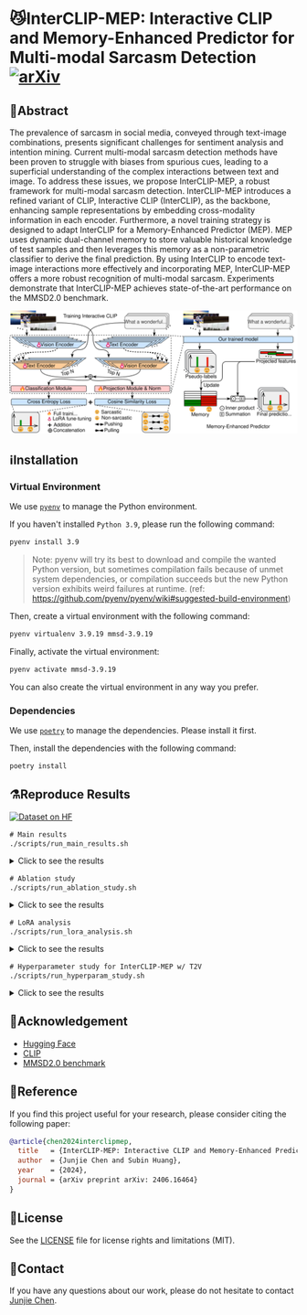 # 😼InterCLIP-MEP: Interactive CLIP and Memory-Enhanced Predictor for Multi-modal Sarcasm Detection [![arXiv](https://img.shields.io/badge/arXiv-2406.16464-b31b1b.svg)](https://arxiv.org/abs/2406.16464)

## 📄Abstract

The prevalence of sarcasm in social media, conveyed through text-image combinations, presents significant challenges for sentiment analysis and intention mining.
Current multi-modal sarcasm detection methods have been proven to struggle with biases from spurious cues, leading to a superficial understanding of the complex interactions between text and image.
To address these issues, we propose InterCLIP-MEP, a robust framework for multi-modal sarcasm detection.
InterCLIP-MEP introduces a refined variant of CLIP, Interactive CLIP (InterCLIP), as the backbone, enhancing sample representations by embedding cross-modality information in each encoder.
Furthermore, a novel training strategy is designed to adapt InterCLIP for a Memory-Enhanced Predictor (MEP).
MEP uses dynamic dual-channel memory to store valuable historical knowledge of test samples and then leverages this memory as a non-parametric classifier to derive the final prediction.
By using InterCLIP to encode text-image interactions more effectively and incorporating MEP, InterCLIP-MEP offers a more robust recognition of multi-modal sarcasm.
Experiments demonstrate that InterCLIP-MEP achieves state-of-the-art performance on the MMSD2.0 benchmark.

<center>
<img src="./docs/framework.svg" alt="Framework overview"/>
</center>

## ℹ️Installation

### Virtual Environment

We use [`pyenv`](https://github.com/pyenv) to manage the Python environment.

If you haven't installed `Python 3.9`, please run the following command:

```bash
pyenv install 3.9
```

> Note: pyenv will try its best to download and compile the wanted Python version, but sometimes compilation fails because of unmet system dependencies, or compilation succeeds but the new Python version exhibits weird failures at runtime. (ref: https://github.com/pyenv/pyenv/wiki#suggested-build-environment)

Then, create a virtual environment with the following command:

```bash
pyenv virtualenv 3.9.19 mmsd-3.9.19
```

Finally, activate the virtual environment:

```bash
pyenv activate mmsd-3.9.19
```

You can also create the virtual environment in any way you prefer.

### Dependencies

We use [`poetry`](https://python-poetry.org/) to manage the dependencies. Please install it first.

Then, install the dependencies with the following command:

```bash
poetry install
```

## ⚗️Reproduce Results

[![Dataset on HF](https://huggingface.co/datasets/huggingface/badges/resolve/main/dataset-on-hf-sm.svg)](https://huggingface.co/datasets/coderchen01/MMSD2.0/)

```shell
# Main results
./scripts/run_main_results.sh
```

<details>
<summary>Click to see the results</summary>
<center>
<img src="./docs/main-results.png" alt="Main Results" style="width: 80%"/>
</center>
</details>

```shell
# Ablation study
./scripts/run_ablation_study.sh
```

<details>
<summary>Click to see the results</summary>
<center>
<img src="./docs/ablation.png" alt="Ablation Study" style="width: 50%"/>
</center>
</details>

```shell
# LoRA analysis
./scripts/run_lora_analysis.sh
```

<details>
<summary>Click to see the results</summary>
<center>
<img src="./docs/lora.png" alt="LoRA Analysis" style="width: 50%"/>
</center>
</details>

```shell
# Hyperparameter study for InterCLIP-MEP w/ T2V
./scripts/run_hyperparam_study.sh
```

<details>
<summary>Click to see the results</summary>
<center>
<img src="./docs/hyperparameter.png" alt="Hyperparameter Study" style="width: 50%"/>
</center>
</details>

## 🤗Acknowledgement

- [Hugging Face](https://huggingface.co/)
- [CLIP](https://github.com/openai/CLIP)
- [MMSD2.0 benchmark](https://github.com/JoeYing1019/MMSD2.0?tab=readme-ov-file)

## 📃Reference

If you find this project useful for your research, please consider citing the following paper:

```bibtex
@article{chen2024interclipmep,
  title   = {InterCLIP-MEP: Interactive CLIP and Memory-Enhanced Predictor for Multi-modal Sarcasm Detection},
  author  = {Junjie Chen and Subin Huang},
  year    = {2024},
  journal = {arXiv preprint arXiv: 2406.16464}
}
```

## 📝License

See the [LICENSE](./LICENSE.md) file for license rights and limitations (MIT).

## 📧Contact

If you have any questions about our work, please do not hesitate to contact [Junjie Chen](mailto:jorji.chen@gmail.com).
